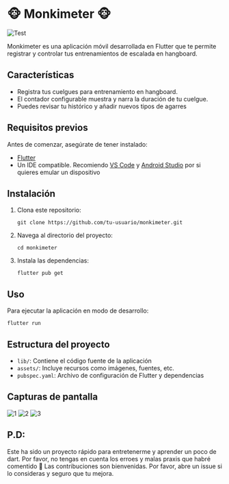 # 🐵 Monkimeter 🐵

![Test](images/icon.png)

Monkimeter es una aplicación móvil desarrollada en Flutter que te permite registrar y controlar tus entrenamientos de escalada en hangboard.

## Características

- Registra tus cuelgues para entrenamiento en hangboard.
- El contador configurable muestra y narra la duración de tu cuelgue.
- Puedes revisar tu histórico y añadir nuevos tipos de agarres

## Requisitos previos

Antes de comenzar, asegúrate de tener instalado:

- [Flutter](https://flutter.dev/docs/get-started/install)
- Un IDE compatible. Recomiendo [VS Code](https://code.visualstudio.com/) y [Android Studio](https://developer.android.com/studio) por si quieres emular un dispositivo

## Instalación

1. Clona este repositorio:
   ```
   git clone https://github.com/tu-usuario/monkimeter.git
   ```

2. Navega al directorio del proyecto:
   ```
   cd monkimeter
   ```

3. Instala las dependencias:
   ```
   flutter pub get
   ```

## Uso

Para ejecutar la aplicación en modo de desarrollo:

```
flutter run
```

## Estructura del proyecto

- `lib/`: Contiene el código fuente de la aplicación
- `assets/`: Incluye recursos como imágenes, fuentes, etc.
- `pubspec.yaml`: Archivo de configuración de Flutter y dependencias

## Capturas de pantalla

![1](images/Screenshot_readme1.png) ![2](images/Screenshot_readme2.png) ![3](images/Screenshot_readme3.png)

## P.D:

Este ha sido un proyecto rápido para entretenerme y aprender un poco de dart. Por favor, no tengas en cuenta los erroes y malas praxis que habré comentido 🙏
Las contribuciones son bienvenidas. Por favor, abre un issue si lo consideras y seguro que tu mejora.